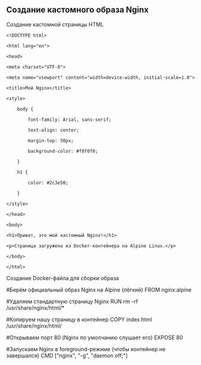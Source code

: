 ## Создание кастомного образа Nginx

Создание кастомной страницы HTML

    <!DOCTYPE html>

    <html lang="en">
    
    <head>
    
    <meta charset="UTF-8">
    
    <meta name="viewport" content="width=device-width, initial-scale=1.0">
    
    <title>Мой Nginx</title>
    
    <style>
    
        body {
        
            font-family: Arial, sans-serif;
            
            text-align: center;
            
            margin-top: 50px;
            
            background-color: #f0f0f0;
            
        }
        
        h1 {
        
            color: #2c3e50;
            
        }
        
    </style>
    
    </head>

    <body>
    
    <h1>Привет, это мой кастомный Nginx!</h1>
    
    <p>Страница загружена из Docker-контейнера на Alpine Linux.</p>
    
    </body>

    </html>

Создание Docker-файла для сборки образа

#Берём официальный образ Nginx на Alpine (лёгкий)
FROM nginx:alpine

#Удаляем стандартную страницу Nginx
RUN rm -rf /usr/share/nginx/html/*

#Копируем нашу страницу в контейнер
COPY index.html /usr/share/nginx/html/

#Открываем порт 80 (Nginx по умолчанию слушает его)
EXPOSE 80

#Запускаем Nginx в foreground-режиме (чтобы контейнер не завершался)
CMD ["nginx", "-g", "daemon off;"]
